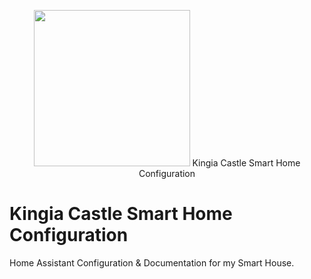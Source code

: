 <p align="center">
  <img src="https://github.com/JamesMcCarthy79/Home-Assistant-Config/blob/master/HA%20Pics/Kingia%20Castle.png" width="250"/>
  Kingia Castle Smart Home Configuration
</p>

#                            Kingia Castle Smart Home Configuration
Home Assistant Configuration &amp; Documentation for my Smart House.

